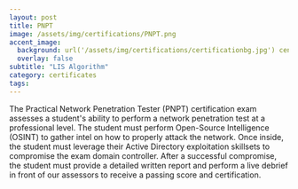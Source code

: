 ```yaml
---
layout: post
title: PNPT
image: /assets/img/certifications/PNPT.png
accent_image:
  background: url('/assets/img/certifications/certificationbg.jpg') center/cover
  overlay: false
subtitle: "LIS Algorithm"
category: certificates
tags: 
---
```


The Practical Network Penetration Tester (PNPT) certification exam assesses a student's ability to perform a network penetration test at a professional level. The student must perform Open-Source Intelligence (OSINT) to gather intel on how to properly attack the network. Once inside, the student must leverage their Active Directory exploitation skillsets to compromise the exam domain controller. After a successful compromise, the student must provide a detailed written report and perform a live debrief in front of our assessors to receive a passing score and certification.
